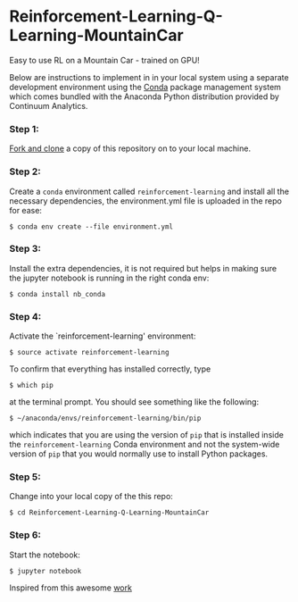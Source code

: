 # Reinforcement-Learning-Q-Learning-MountainCar
Easy to use RL on a Mountain Car - trained on GPU!

Below are instructions to implement in in your local system using a separate development environment using the [Conda](http://conda.pydata.org/docs/index.html) package management system which comes bundled with the Anaconda Python distribution provided by Continuum Analytics.

### Step 1:
[Fork and clone](https://github.com/siddharthksah/Reinforcement-Learning-Q-Learning-MountainCar) a copy of this repository on to your local machine.

### Step 2:
Create a `conda` environment called `reinforcement-learning` and install all the necessary dependencies, the environment.yml file is uploaded in the repo for ease:

    $ conda env create --file environment.yml
    
### Step 3:
Install the extra dependencies, it is not required but helps in making sure the jupyter notebook is running in the right conda env:

    $ conda install nb_conda

### Step 4:
Activate the `reinforcement-learning' environment:

    $ source activate reinforcement-learning

To confirm that everything has installed correctly, type

    $ which pip

at the terminal prompt. You should see something like the following:

    $ ~/anaconda/envs/reinforcement-learning/bin/pip

which indicates that you are using the version of `pip` that is installed inside the `reinforcement-learning` Conda environment and not the system-wide version of `pip` that you would normally use to install Python packages.

### Step 5:
Change into your local copy of the this repo:

    $ cd Reinforcement-Learning-Q-Learning-MountainCar

### Step 6:
Start the notebook:

    $ jupyter notebook
    
Inspired from this awesome [work](https://github.com/Rafael1s/Deep-Reinforcement-Learning-Algorithms)
